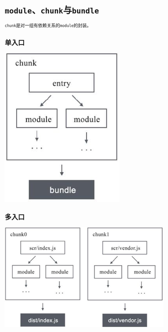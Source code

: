 # `module`、`chunk`与`bundle`

`chunk`是对一组有依赖关系的`module`的封装。

## 单入口

![](/img/0003.png)

## 多入口

![](/img/0004.png)
